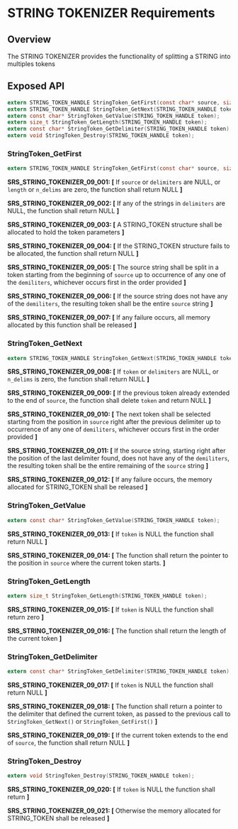 STRING TOKENIZER Requirements
================

## Overview
The STRING TOKENIZER provides the functionality of splitting a STRING into multiples tokens

## Exposed API
```C
extern STRING_TOKEN_HANDLE StringToken_GetFirst(const char* source, size_t length, const char** delimiters, size_t n_delims);
extern STRING_TOKEN_HANDLE StringToken_GetNext(STRING_TOKEN_HANDLE token, const char** delimiters, size_t n_delims);
extern const char* StringToken_GetValue(STRING_TOKEN_HANDLE token);
extern size_t StringToken_GetLength(STRING_TOKEN_HANDLE token);
extern const char* StringToken_GetDelimiter(STRING_TOKEN_HANDLE token);
extern void StringToken_Destroy(STRING_TOKEN_HANDLE token);
```

###  StringToken_GetFirst
```c
extern STRING_TOKEN_HANDLE StringToken_GetFirst(const char* source, size_t length, const char** delimiters, size_t n_delims);
```

**SRS_STRING_TOKENIZER_09_001: [** If `source` or `delimiters` are NULL, or `length` or `n_delims` are zero, the function shall return NULL **]**

**SRS_STRING_TOKENIZER_09_002: [** If any of the strings in `delimiters` are NULL, the function shall return NULL **]**

**SRS_STRING_TOKENIZER_09_003: [** A STRING_TOKEN structure shall be allocated to hold the token parameters **]**

**SRS_STRING_TOKENIZER_09_004: [** If the STRING_TOKEN structure fails to be allocated, the function shall return NULL **]**

**SRS_STRING_TOKENIZER_09_005: [** The source string shall be split in a token starting from the beginning of `source` up to occurrence of any one of the `demiliters`, whichever occurs first in the order provided **]**

**SRS_STRING_TOKENIZER_09_006: [** If the source string does not have any of the `demiliters`, the resulting token shall be the entire `source` string **]**

**SRS_STRING_TOKENIZER_09_007: [** If any failure occurs, all memory allocated by this function shall be released **]**


###  StringToken_GetNext
```c
extern STRING_TOKEN_HANDLE StringToken_GetNext(STRING_TOKEN_HANDLE token, const char** delimiters, size_t n_delims);
```

**SRS_STRING_TOKENIZER_09_008: [** If `token` or `delimiters` are NULL, or `n_delims` is zero, the function shall return NULL **]**

**SRS_STRING_TOKENIZER_09_009: [** If the previous token already extended to the end of `source`, the function shall delete `token` and return NULL **]**

**SRS_STRING_TOKENIZER_09_010: [** The next token shall be selected starting from the position in `source` right after the previous delimiter up to occurrence of any one of `demiliters`, whichever occurs first in the order provided **]**

**SRS_STRING_TOKENIZER_09_011: [** If the source string, starting right after the position of the last delimiter found, does not have any of the `demiliters`, the resulting token shall be the entire remaining of the `source` string **]**

**SRS_STRING_TOKENIZER_09_012: [** If any failure occurs, the memory allocated for STRING_TOKEN shall be released **]**


###  StringToken_GetValue
```c
extern const char* StringToken_GetValue(STRING_TOKEN_HANDLE token);
```

**SRS_STRING_TOKENIZER_09_013: [** If `token` is NULL the function shall return NULL **]**

**SRS_STRING_TOKENIZER_09_014: [** The function shall return the pointer to the position in `source` where the current token starts. **]**


###  StringToken_GetLength
```c
extern size_t StringToken_GetLength(STRING_TOKEN_HANDLE token);
```

**SRS_STRING_TOKENIZER_09_015: [** If `token` is NULL the function shall return zero **]**

**SRS_STRING_TOKENIZER_09_016: [** The function shall return the length of the current token **]**


###  StringToken_GetDelimiter
```c
extern const char* StringToken_GetDelimiter(STRING_TOKEN_HANDLE token);
```

**SRS_STRING_TOKENIZER_09_017: [** If `token` is NULL the function shall return NULL **]**

**SRS_STRING_TOKENIZER_09_018: [** The function shall return a pointer to the delimiter that defined the current token, as passed to the previous call to `StringToken_GetNext()` or `StringToken_GetFirst()` **]**

**SRS_STRING_TOKENIZER_09_019: [** If the current token extends to the end of `source`, the function shall return NULL **]**


###  StringToken_Destroy
```c
extern void StringToken_Destroy(STRING_TOKEN_HANDLE token);
```

**SRS_STRING_TOKENIZER_09_020: [** If `token` is NULL the function shall return **]**

**SRS_STRING_TOKENIZER_09_021: [** Otherwise the memory allocated for STRING_TOKEN shall be released **]**
